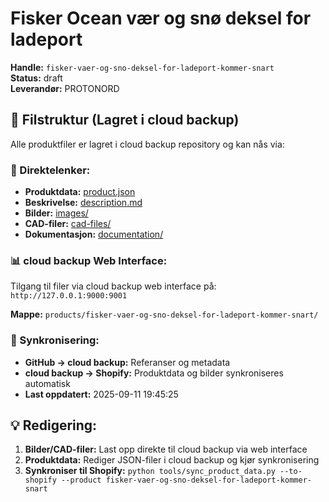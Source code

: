 # Fisker Ocean vær og snø deksel for ladeport

**Handle:** `fisker-vaer-og-sno-deksel-for-ladeport-kommer-snart`  
**Status:** draft  
**Leverandør:** PROTONORD

## 📁 Filstruktur (Lagret i cloud backup)

Alle produktfiler er lagret i cloud backup repository og kan nås via:

### 🔗 Direktelenker:
- **Produktdata:** [product.json](http://127.0.0.1:9000/products/fisker-vaer-og-sno-deksel-for-ladeport-kommer-snart/product.json)
- **Beskrivelse:** [description.md](http://127.0.0.1:9000/products/fisker-vaer-og-sno-deksel-for-ladeport-kommer-snart/description.md)
- **Bilder:** [images/](http://127.0.0.1:9000/products/fisker-vaer-og-sno-deksel-for-ladeport-kommer-snart/images/)
- **CAD-filer:** [cad-files/](http://127.0.0.1:9000/products/fisker-vaer-og-sno-deksel-for-ladeport-kommer-snart/cad-files/)
- **Dokumentasjon:** [documentation/](http://127.0.0.1:9000/products/fisker-vaer-og-sno-deksel-for-ladeport-kommer-snart/documentation/)

### 📊 cloud backup Web Interface:
Tilgang til filer via cloud backup web interface på:
`http://127.0.0.1:9000:9001`

**Mappe:** `products/fisker-vaer-og-sno-deksel-for-ladeport-kommer-snart/`

### 🔄 Synkronisering:
- **GitHub → cloud backup:** Referanser og metadata
- **cloud backup → Shopify:** Produktdata og bilder synkroniseres automatisk
- **Last oppdatert:** 2025-09-11 19:45:25

## 💡 Redigering:
1. **Bilder/CAD-filer:** Last opp direkte til cloud backup via web interface
2. **Produktdata:** Rediger JSON-filer i cloud backup og kjør synkronisering
3. **Synkroniser til Shopify:** `python tools/sync_product_data.py --to-shopify --product fisker-vaer-og-sno-deksel-for-ladeport-kommer-snart`
